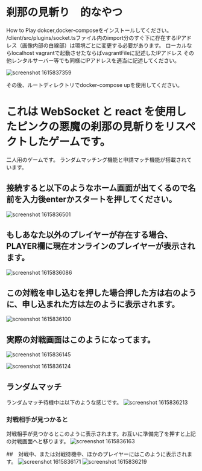 
刹那の見斬り　的なやつ
===
How to Play
dokcer,docker-composeをインストールしてください。
/client/src/plugins/socket.tsファイル内のimport分のすぐ下に存在するIPアドレス（画像内部の白線部）は環境ごとに変更する必要があります。
ローカルならlocalhost
vagrantで起動させたならばvagrantFileに記述したIPアドレス
その他レンタルサーバー等でも同様にIPアドレスを適当に記述してください。

![screenshot 1615837359](https://user-images.githubusercontent.com/48460859/111211808-331cf080-8612-11eb-8f71-b3e8cac531e0.jpg)

その後、ルートディレクトリでdocker-compose upを使用してください。


# これは WebSocket と react を使用したピンクの悪魔の刹那の見斬りをリスペクトしたゲームです。

二人用のゲームです。
ランダムマッチング機能と申請マッチ機能が搭載されています。
## 接続すると以下のようなホーム画面が出てくるので名前を入力後enterかスタートを押してください。
![screenshot 1615836501](https://user-images.githubusercontent.com/48460859/111210005-0cf65100-8610-11eb-8085-7aa80426fe8a.jpg)

## もしあなた以外のプレイヤーが存在する場合、PLAYER欄に現在オンラインのプレイヤーが表示されます。
![screenshot 1615836086](https://user-images.githubusercontent.com/48460859/111210167-4333d080-8610-11eb-8e5c-59e491404c8a.jpg)

## この対戦を申し込むを押した場合押した方は右のように、申し込まれた方は左のように表示されます。
![screenshot 1615836100](https://user-images.githubusercontent.com/48460859/111210348-7bd3aa00-8610-11eb-9be4-9349dd8d307c.jpg)

## 実際の対戦画面はこのようになってます。

![screenshot 1615836145](https://user-images.githubusercontent.com/48460859/111210442-99a10f00-8610-11eb-9609-673b044e42e1.jpg)

![screenshot 1615836124](https://user-images.githubusercontent.com/48460859/111210526-b2112980-8610-11eb-8f31-ca586bece497.jpg)

## ランダムマッチ
ランダムマッチ待機中は以下のような感じです。
![screenshot 1615836213](https://user-images.githubusercontent.com/48460859/111210674-dec54100-8610-11eb-9a9e-b207a463e3a8.jpg)
### 対戦相手が見つかると
対戦相手が見つかるとこのように表示されます。お互いに準備完了を押すと上記の対戦画面へと移ります。
![screenshot 1615836163](https://user-images.githubusercontent.com/48460859/111210792-04524a80-8611-11eb-83d7-db5736a9fa67.jpg)

##　対戦中、または対戦待機中、ほかのプレイヤーにはこのように表示されます。
![screenshot 1615836171](https://user-images.githubusercontent.com/48460859/111211024-48dde600-8611-11eb-8164-8556e0cadcd2.jpg)
![screenshot 1615836219](https://user-images.githubusercontent.com/48460859/111211036-4aa7a980-8611-11eb-9d0a-07172b05d1e0.jpg)
